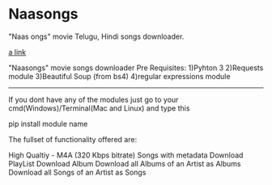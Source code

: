 # Naasongs
 "Naas ongs" movie Telugu, Hindi songs downloader.
 
 [a link](https://github.com/user/repo/blob/branch/other_file.md)

 "Naasongs" movie songs downloader
Pre Requisites:
1)Pyhton 3
2)Requests module
3)Beautiful Soup (from bs4)
4)regular expressions module
_______________________________________

If you dont have any of the modules just go to your cmd(Windows)/Terminal(Mac and Linux) and type this

pip install module name 

The fullset of functionality offered are:

High Qualtiy - M4A (320 Kbps bitrate)
Songs with metadata
Download PlayList
Download Album
Download all Albums of an Artist as Albums
Download all Songs of an Artist as Songs
